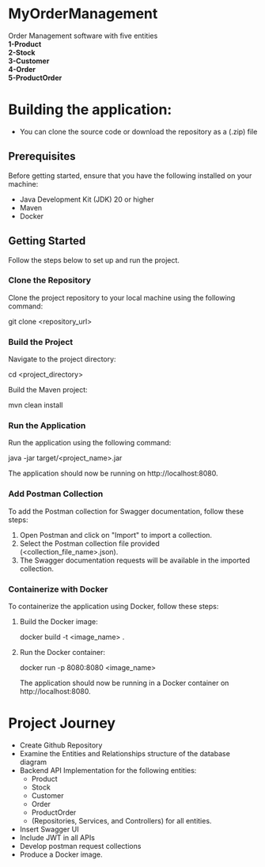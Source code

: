 # MyOrderManagement
Order Management software with five entities 
<br>**1-Product**<br> **2-Stock**<br> **3-Customer**<br> **4-Order**<br> **5-ProductOrder**

# Building the application:
- You can clone the source code or download the repository as a (.zip) file

## Prerequisites

Before getting started, ensure that you have the following installed on your machine:

- Java Development Kit (JDK) 20 or higher
- Maven
- Docker

## Getting Started

Follow the steps below to set up and run the project.

### Clone the Repository

Clone the project repository to your local machine using the following command:

git clone <repository_url>

### Build the Project

Navigate to the project directory:

cd <project_directory>

Build the Maven project:

mvn clean install

### Run the Application

Run the application using the following command:

java -jar target/<project_name>.jar

The application should now be running on http://localhost:8080.

### Add Postman Collection

To add the Postman collection for Swagger documentation, follow these steps:

1. Open Postman and click on "Import" to import a collection.
2. Select the Postman collection file provided (<collection_file_name>.json).
3. The Swagger documentation requests will be available in the imported collection.

### Containerize with Docker

To containerize the application using Docker, follow these steps:

1. Build the Docker image:

   
   docker build -t <image_name> .
   

2. Run the Docker container:

   
   docker run -p 8080:8080 <image_name>
   

   The application should now be running in a Docker container on http://localhost:8080.

# Project Journey 
- Create Github Repository
- Examine the Entities and Relationships structure of the database diagram
- Backend API Implementation for the following entities:
  -  Product
  -  Stock
  -  Customer
  -  Order
  -  ProductOrder
  -  (Repositories, Services, and Controllers) for all entities.
- Insert Swagger UI
- Include JWT in all APIs
- Develop postman request collections
- Produce a Docker image.

